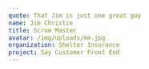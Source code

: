 ```yaml
---
quote: That Jim is just one great guy
name: Jim Christie
title: Scrum Master
avatar: /img/uploads/me.jpg
organization: Shelter Insurance
project: Say Customer Front End
---
```



